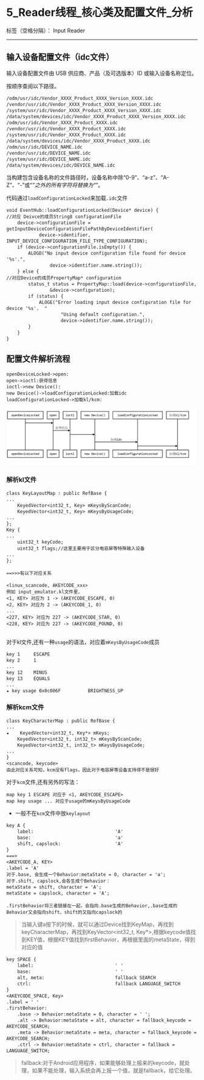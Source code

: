 ﻿# 5_Reader线程_核心类及配置文件_分析

标签（空格分隔）： Input Reader

---

## 输入设备配置文件（idc文件）
输入设备配置文件由 USB 供应商、产品（及可选版本）ID 或输入设备名称定位。

按顺序查阅以下路径。
```
/odm/usr/idc/Vendor_XXXX_Product_XXXX_Version_XXXX.idc
/vendor/usr/idc/Vendor_XXXX_Product_XXXX_Version_XXXX.idc
/system/usr/idc/Vendor_XXXX_Product_XXXX_Version_XXXX.idc
/data/system/devices/idc/Vendor_XXXX_Product_XXXX_Version_XXXX.idc
/odm/usr/idc/Vendor_XXXX_Product_XXXX.idc
/vendor/usr/idc/Vendor_XXXX_Product_XXXX.idc
/system/usr/idc/Vendor_XXXX_Product_XXXX.idc
/data/system/devices/idc/Vendor_XXXX_Product_XXXX.idc
/odm/usr/idc/DEVICE_NAME.idc
/vendor/usr/idc/DEVICE_NAME.idc
/system/usr/idc/DEVICE_NAME.idc
/data/system/devices/idc/DEVICE_NAME.idc
```
当构建包含设备名称的文件路径时，设备名称中除“0-9”、“a-z”、“A-Z”、“-”或“_”之外的所有字符将替换为“_”。

代码通过`loadConfigurationLocked`来加载`.idc`文件
```
void EventHub::loadConfigurationLocked(Device* device) {
//对应 Deivce的成员String8 configurationFile
    device->configurationFile = getInputDeviceConfigurationFilePathByDeviceIdentifier(
            device->identifier, INPUT_DEVICE_CONFIGURATION_FILE_TYPE_CONFIGURATION);
    if (device->configurationFile.isEmpty()) {
        ALOGD("No input device configuration file found for device '%s'.",
                device->identifier.name.string());
    } else {
//对应Device的成员PropertyMap* configuration
        status_t status = PropertyMap::load(device->configurationFile,
                &device->configuration);
        if (status) {
            ALOGE("Error loading input device configuration file for device '%s'.  "
                    "Using default configuration.",
                    device->identifier.name.string());
        }
    }
}

```
## 配置文件解析流程
```seq
openDeviceLocked->open: 
open->ioctl:获得信息
ioctl->new Device():
new Device()->loadConfigurationLocked:加载idc
loadConfigurationLocked->加载kl/kcm:
```
![配置文件加载流程](%E9%85%8D%E7%BD%AE%E6%96%87%E4%BB%B6%E5%8A%A0%E8%BD%BD%E6%B5%81%E7%A8%8B.jpg)

### 解析kl文件
```
class KeyLayoutMap : public RefBase {
...
    KeyedVector<int32_t, Key> mKeysByScanCode;
    KeyedVector<int32_t, Key> mKeysByUsageCode;
...
};
Key {
...
    uint32_t keyCode;
    uint32_t flags;//这里主要用于区分电容屏等特殊输入设备
...
};

==>>>有以下对应关系

<linux_scancode, AKEYCODE_xxx>
例如 input_emulator.kl文件里，
<1, KEY> 对应为 1 -> (AKEYCODE_ESCAPE, 0)
<2, KEY> 对应为 2 -> (AKEYCODE_1, 0)
...
<227, KEY> 对应为 227 -> (AKEYCODE_STAR, 0)
<228, KEY> 对应为 227 -> (AKEYCODE_POUND, 0)
    
```
对于kl文件,还有一种`usage`的语法，对应着`mKeysByUsageCode`成员
```
key 1     ESCAPE
key 2     1
...
key 12    MINUS
key 13    EQUALS
...
★ key usage 0x0c006F          BRIGHTNESS_UP
```

### 解析kcm文件
```
class KeyCharacterMap : public RefBase {
...
★    KeyedVector<int32_t, Key*> mKeys;
    KeyedVector<int32_t, int32_t> mKeysByScanCode;
    KeyedVector<int32_t, int32_t> mKeysByUsageCode;
...
}
<scancode, keycode>
由此对应关系可知，kcm没有flags，因此对于电容屏等设备支持得不是很好
```
对于`kcm`文件,还有另外的写法：
```
map key 1 ESCAPE 对应于 <1, AKEYCODE_ESCAPE>
map key usage ... 对应于usage的mKeysByUsageCode
```
* 一般不在`kcm`文件中放`keylayout`

```
key A {
    label:                              'A'
    base:                               'a'
    shift, capslock:                    'A'
}
===>
<AKEYCODE_A, KEY>
.label = 'A'
对于.base, 会生成一个Behavior:metaState = 0, character = 'a';
对于.shift, capslock,会各生成个Behavior：
metaState = shift, character = 'A';
metaState = capslock, character = 'A';

.firstBehavior将三者链接在一起，会指向.base生成的Behavior,.base生成的Behavior又会指向shift、shift的又指向capslock的
```

> 当输入键a按下的时候，就可以通过Device找到KeyMap，再找到keyCharacterMap，再找到KeyVector<int32_t, Key*>,根据keycode值找到KEY值，根据KEY值找到firstBehavior，再根据里面的metaState，得到对应的值

```
key SPACE {
    label:                              ' '
    base:                               ' '
    alt, meta:                          fallback SEARCH
    ctrl:                               fallback LANGUAGE_SWITCH
}
<AKEYCODE_SPACE, Key>
.label = ' '
.firstBehavior:
    .base -> Behavior:metaState = 0, character = ' ';
    .alt -> Behavior:metaState = alt, character = fallback_keycode = AKEYCODE_SEARCH;
    .meta -> Behavior:metaState = meta, character = fallback_keycode = AKEYCODE_SEARCH;
    .ctrl -> Behavior:metaState = ctrl, character = fallback = LANGUAGE_SWITCH;
```
> fallback:对于Android应用程序，如果能够处理上报来的keycode，就处理，如果不能处理，输入系统会再上报一个值，就是fallback，给它处理。
